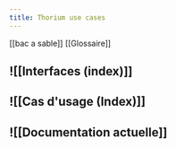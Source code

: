 ```yaml
---
title: Thorium use cases
---
```


<!-- Ce fichier regroupe et fais des liens vers chaque cas d'usage. Il permet une visualisation sous forme de carte mentale (voir [[README]]). -->


[[bac a sable]]
[[Glossaire]]

## ![[Interfaces (index)]]

## ![[Cas d'usage (Index)]]

## ![[Documentation actuelle]]



